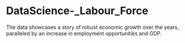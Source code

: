 # DataScience-_Labour_Force
The data showcases a story of robust economic growth over the years, paralleled by an increase in employment opportunities and GDP. 

